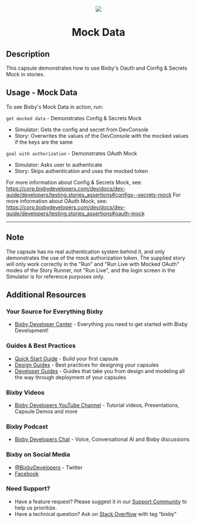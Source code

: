 <p align="Center">
  <img src="https://bixbydevelopers.com/dev/docs-assets/resources/dev-guide/bixby_logo_github-11221940070278028369.png">
  <br/>
  <h1 align="Center">Mock Data</h1>
</p>

## Description

This capsule demonstrates how to use Bixby's Oauth and Config & Secrets Mock in stories.

## Usage - Mock Data

To see Bixby's Mock Data in action, run:

`get mocked data` - Demonstrates Config & Secrets Mock

- Simulator: Gets the config and secret from DevConsole
- Story: Overwrites the values of the DevConsole with the mocked values if the keys are the same

`goal with authorization` - Demonstrates OAuth Mock

- Simulator: Asks user to authenticate
- Story: Skips authentication and uses the mocked token

For more information about Config & Secrets Mock, see: https://corp.bixbydevelopers.com/dev/docs/dev-guide/developers/testing.stories_assertions#configs--secrets-mock
For more information about OAuth Mock, see: https://corp.bixbydevelopers.com/dev/docs/dev-guide/developers/testing.stories_assertions#oauth-mock

---

## Note

The capsule has no real authentication system behind it, and only demonstrates the use of the mock authorization token. The supplied story will only work correctly in the "Run" and "Run Live with Mocked OAuth" modes of the Story Runner, not "Run Live", and the login screen in the Simulator is for reference purposes only.

## Additional Resources

### Your Source for Everything Bixby

* [Bixby Developer Center](http://bixbydevelopers.com) - Everything you need to get started with Bixby Development!

### Guides & Best Practices

* [Quick Start Guide](https://bixbydevelopers.com/dev/docs/get-started/quick-start) - Build your first capsule
* [Design Guides](https://bixbydevelopers.com/dev/docs/dev-guide/design-guides) - Best practices for designing your capsules
* [Developer Guides](https://bixbydevelopers.com/dev/docs/dev-guide/developers) - Guides that take you from design and modeling all the way through deployment of your capsules

### Bixby Videos

* [Bixby Developers YouTube Channel](https://www.youtube.com/c/bixbydevelopers) - Tutorial videos, Presentations, Capsule Demos and more

### Bixby Podcast

* [Bixby Developers Chat](https://open.spotify.com/show/3abrdQbOgpQBIbleWjTvci) - Voice, Conversational AI and Bixby discussions

### Bixby on Social Media

* [@BixbyDevelopers](https://twitter.com/bixbydevelopers) - Twitter
* [Facebook](https://facebook.com/BixbyDevelopers)

### Need Support?

* Have a feature request? Please suggest it in our [Support Community](https://support.bixbydevelopers.com/hc/en-us/community/topics/360000183273-Feature-Requests) to help us prioritize.
* Have a technical question? Ask on [Stack Overflow](https://stackoverflow.com/questions/tagged/bixby) with tag “bixby”
